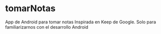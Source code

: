 # tomarNotas
App de Android para tomar notas
Inspirada en Keep de Google.
Solo para familiarizarnos con el desarrollo Android
